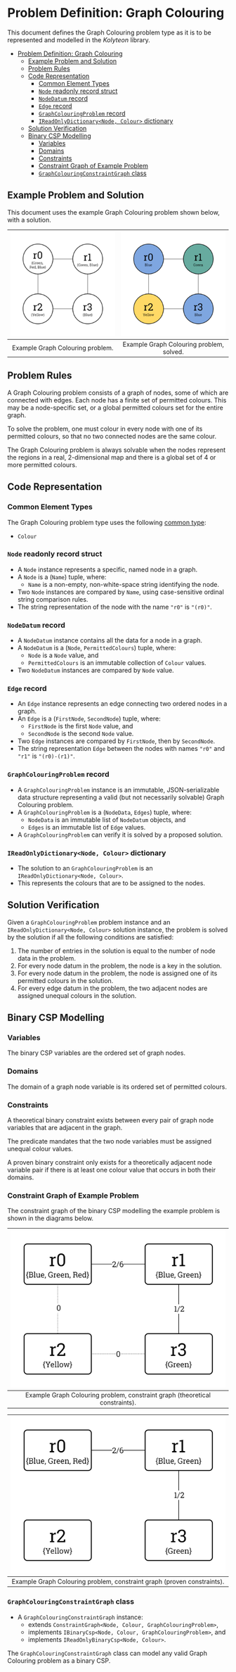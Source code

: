 # Problem Definition: Graph Colouring

This document defines the Graph Colouring problem type as it is to be represented and modelled in the *Kolyteon* library.

- [Problem Definition: Graph Colouring](#problem-definition-graph-colouring)
  - [Example Problem and Solution](#example-problem-and-solution)
  - [Problem Rules](#problem-rules)
  - [Code Representation](#code-representation)
    - [Common Element Types](#common-element-types)
    - [`Node` readonly record struct](#node-readonly-record-struct)
    - [`NodeDatum` record](#nodedatum-record)
    - [`Edge` record](#edge-record)
    - [`GraphColouringProblem` record](#graphcolouringproblem-record)
    - [`IReadOnlyDictionary<Node, Colour>` dictionary](#ireadonlydictionarynode-colour-dictionary)
  - [Solution Verification](#solution-verification)
  - [Binary CSP Modelling](#binary-csp-modelling)
    - [Variables](#variables)
    - [Domains](#domains)
    - [Constraints](#constraints)
    - [Constraint Graph of Example Problem](#constraint-graph-of-example-problem)
    - [`GraphColouringConstraintGraph` class](#graphcolouringconstraintgraph-class)

## Example Problem and Solution

This document uses the example Graph Colouring problem shown below, with a solution.

| ![example graph colouring problem](media/example-problems-graph-colouring-problem.png) | ![example graph colouring problem, solved](media/example-problems-graph-colouring-problem-solved.png) |
|:--------------------------------------------------------------------------------------:|:-----------------------------------------------------------------------------------------------------:|
|                            Example Graph Colouring problem.                            |                               Example Graph Colouring problem, solved.                                |

## Problem Rules

A Graph Colouring problem consists of a graph of nodes, some of which are connected with edges. Each node has a finite set of permitted colours. This may be a node-specific set, or a global permitted colours set for the entire graph.

To solve the problem, one must colour in every node with one of its permitted colours, so that no two connected nodes are the same colour.

The Graph Colouring problem is always solvable when the nodes represent the regions in a real, 2-dimensional map and there is a global set of 4 or more permitted colours.

## Code Representation

### Common Element Types

The Graph Colouring problem type uses the following [common type](problem_definition_common_elements.md):

- `Colour`

### `Node` readonly record struct

- A `Node` instance represents a specific, named node in a graph.
- A `Node` is a (`Name`) tuple, where:
  - `Name` is a non-empty, non-white-space string identifying the node.
- Two `Node` instances are compared by `Name`, using case-sensitive ordinal string comparison rules.
- The string representation of the node with the name `"r0"` is `"(r0)"`.

### `NodeDatum` record

- A `NodeDatum` instance contains all the data for a node in a graph.
- A `NodeDatum` is a (`Node`, `PermittedColours`) tuple, where:
  - `Node` is a `Node` value, and
  - `PermittedColours` is an immutable collection of `Colour` values.
- Two `NodeDatum` instances are compared by `Node` value.

### `Edge` record

- An `Edge` instance represents an edge connecting two ordered nodes in a graph.
- An `Edge` is a (`FirstNode`, `SecondNode`) tuple, where:
  - `FirstNode` is the first `Node` value, and
  - `SecondNode` is the second `Node` value.
- Two `Edge` instances are compared by `FirstNode`, then by `SecondNode`.
- The string representation `Edge` between the nodes with names `"r0"` and `"r1"` is `"(r0)-(r1)"`.

### `GraphColouringProblem` record

- A `GraphColouringProblem` instance is an immutable, JSON-serializable data structure representing a valid (but not necessarily solvable) Graph Colouring problem.
- A `GraphColouringProblem` is a (`NodeData`, `Edges`) tuple, where:
  - `NodeData` is an immutable list of `NodeDatum` objects, and
  - `Edges` is an immutable list of `Edge` values.
- A `GraphColouringProblem` can verify it is solved by a proposed solution.

### `IReadOnlyDictionary<Node, Colour>` dictionary

- The solution to an `GraphColouringProblem` is an `IReadOnlyDictionary<Node, Colour>`.
- This represents the colours that are to be assigned to the nodes.

## Solution Verification

Given a `GraphColouringProblem` problem instance and an `IReadOnlyDictionary<Node, Colour>` solution instance, the problem is solved by the solution if all the following conditions are satisfied:

1. The number of entries in the solution is equal to the number of node data in the problem.
2. For every node datum in the problem, the node is a key in the solution.
3. For every node datum in the problem, the node is assigned one of its permitted colours in the solution.
4. For every edge datum in the problem, the two adjacent nodes are assigned unequal colours in the solution.

## Binary CSP Modelling

### Variables

The binary CSP variables are the ordered set of graph nodes.

### Domains

The domain of a graph node variable is its ordered set of permitted colours.

### Constraints

A theoretical binary constraint exists between every pair of graph node variables that are adjacent in the graph.

The predicate mandates that the two node variables must be assigned unequal colour values.

A proven binary constraint only exists for a theoretically adjacent node variable pair if there is at least one colour value that occurs in both their domains.

### Constraint Graph of Example Problem

The constraint graph of the binary CSP modelling the example problem is shown in the diagrams below.

| ![example graph colouring problem, constraint graph, theoretical constraints](media/example-problems-graph-colouring-constraint-graph-theoretical.png) |
|:------------------------------------------------------------------------------------------------------------------------------------------------------:|
|                                      Example Graph Colouring problem, constraint graph (theoretical constraints).                                      |

| ![example graph colouring problem, constraint graph, proven constraints](media/example-problems-graph-colouring-constraint-graph-proven.png) |
|:--------------------------------------------------------------------------------------------------------------------------------------------:|
|                                   Example Graph Colouring problem, constraint graph (proven constraints).                                    |

### `GraphColouringConstraintGraph` class

- A `GraphColouringConstraintGraph` instance:
  - extends `ConstraintGraph<Node, Colour, GraphColouringProblem>`,
  - implements `IBinaryCsp<Node, Colour, GraphColouringProblem>`, and
  - implements `IReadOnlyBinaryCsp<Node, Colour>`.

The `GraphColouringConstraintGraph` class can model any valid Graph Colouring problem as a binary CSP.
